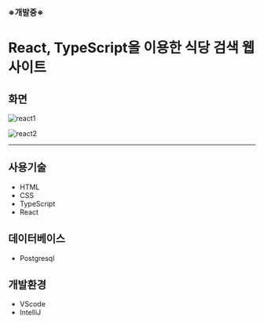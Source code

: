 ### ※개발중※
# React, TypeScript을 이용한 식당 검색 웹사이트 


## 화면

![react1](https://github.com/jhy3720/portfolio/assets/91109413/47c56da6-068c-46c0-91cc-3e820a4ef366)


![react2](https://github.com/jhy3720/portfolio/assets/91109413/9bb17067-2c0f-407a-a44e-57e6e7ad1db6)


---
## 사용기술
- HTML
- CSS
- TypeScript
- React
## 데이터베이스
- Postgresql
## 개발환경
- VScode
- IntelliJ
